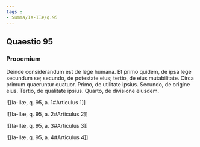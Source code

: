 ```yaml
---
tags : 
- Summa/Ia-IIæ/q.95
---
```


## Quaestio 95

### Prooemium

Deinde considerandum est de lege humana. Et primo quidem, de ipsa lege secundum se; secundo, de potestate eius; tertio, de eius mutabilitate. Circa primum quaeruntur quatuor. Primo, de utilitate ipsius. Secundo, de origine eius. Tertio, de qualitate ipsius. Quarto, de divisione eiusdem.

![[Ia-IIæ, q. 95, a. 1#Articulus 1]]

![[Ia-IIæ, q. 95, a. 2#Articulus 2]]

![[Ia-IIæ, q. 95, a. 3#Articulus 3]]

![[Ia-IIæ, q. 95, a. 4#Articulus 4]]

